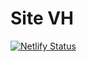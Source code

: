 # Site VH


[![Netlify Status](https://api.netlify.com/api/v1/badges/fae7074a-03f0-446f-934b-87756ad6d70c/deploy-status)](https://app.netlify.com/sites/sitevh/deploys)
